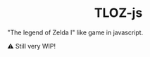 <h1 align="center">TLOZ-js</h1>

"The legend of Zelda I" like game in javascript.

⚠ Still very WIP!
